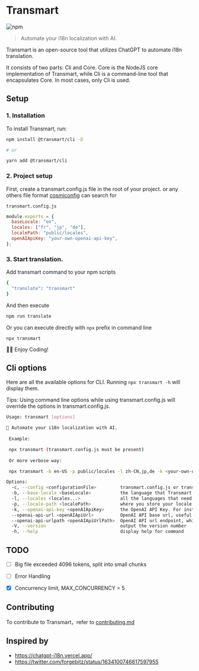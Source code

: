 # Transmart

![npm](https://img.shields.io/npm/v/@transmart/cli?style=flat-square)


> Automate your i18n localization with AI.


Transmart is an open-source tool that utilizes ChatGPT to automate i18n translation. 

It consists of two parts: Cli and Core. Core is the NodeJS core implementation of Transmart, while Cli is a command-line tool that encapsulates Core. In most cases, only Cli is used.

## Setup

### 1. Installation
To install Transmart, run:


```sh
npm install @transmart/cli -D

# or

yarn add @transmart/cli
```

### 2. Project setup

First, create a transmart.config.js file in the root of your project. or any others file format [cosmiconfig](https://www.npmjs.com/package/cosmiconfig?activeTab=readme) can search for

`transmart.config.js`

```js
module.exports = {
  baseLocale: "en",
  locales: ["fr", "jp", "de"],
  localePath: "public/locales",
  openAIApiKey: "your-own-openai-api-key",
};

```


### 3. Start translation.

Add transmart command to your npm scripts

```sh
{
  "translate": "transmart"
} 
```

And then execute

```sh
npm run translate
```

Or you can execute directly with `npx` prefix in command line

```
npx transmart
```

🎉🎉 Enjoy Coding! 

## Cli options

Here are all the available options for CLI.  Running `npx transmart -h` will display them.

Tips: Using command line options while using transmart.config.js will override the options in transmart.config.js.

```sh
Usage: transmart [options]

🚀 Automate your i18n localization with AI.
  
 Example: 

 npx transmart (transmart.config.js must be present)
  
 Or more verbose way: 

 npx transmart -b en-US -p public/locales -l zh-CN,jp,de -k <your-own-openai-api-key>

Options:
  -c, --config <configurationFile>         transmart.config.js or transmartrc.json whatever config file format which cosmiconfig supports
  -b, --base-locale <baseLocale>           the language that Transmart will use as a reference to translate other target languages
  -l, --locales <locales...>               all the languages that need to be translated (including baseLocale which is also acceptable)
  -p, --locale-path <localePath>           where you store your locale files
  -k, --openai-api-key <openAIApiKey>      the OpenAI API Key. For instructions on how to obtain a key, please refer to: https://gptforwork.com/setup/how-to-create-openai-api-key
  --openai-api-url <openAIApiUrl>          OpenAI API base url, useful when using proxy
  --openai-api-urlpath <openAIApiUrlPath>  OpenAI API url endpoint, which is useful when using proxy
  -V, --version                            output the version number
  -h, --help                               display help for command
```


## TODO

- [ ] Big file exceeded 4096 tokens, split into small chunks
- [ ] Error Handling
- [x] Concurrency limit, MAX_CONCURRENCY = 5


## Contributing

To contribute to Transmart，refer to [contributing.md](./CONTRIBUTING.md)



## Inspired by

- https://chatgpt-i18n.vercel.app/
- https://twitter.com/forgebitz/status/1634100746617597955
